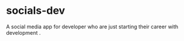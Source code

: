 # socials-dev
A social media app for developer who are just starting their career with development .
